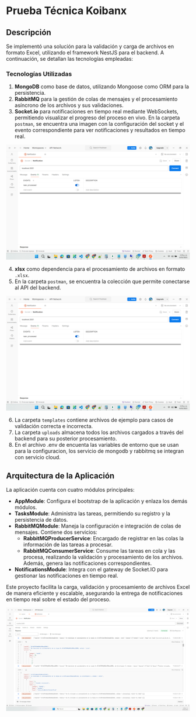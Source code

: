 # Prueba Técnica Koibanx

## Descripción

Se implementó una solución para la validación y carga de archivos en formato Excel, utilizando el framework NestJS para el backend. A continuación, se detallan las tecnologías empleadas:

### Tecnologías Utilizadas

1. **MongoDB** como base de datos, utilizando Mongoose como ORM para la persistencia.
2. **RabbitMQ** para la gestión de colas de mensajes y el procesamiento asíncrono de los archivos y sus validaciones.
3. **Socket.io** para notificaciones en tiempo real mediante WebSockets, permitiendo visualizar el progreso del proceso en vivo. En la carpeta `postman`, se encuentra una imagen con la configuración del socket y el evento correspondiente para ver notificaciones y resultados en tiempo real.

![Configuración del Socket](postman/Ejemplo-Configuracion-Socket.png)

4. **xlsx** como dependencia para el procesamiento de archivos en formato `.xlsx`.
5. En la carpeta `postman`, se encuentra la colección que permite conectarse al API del backend.

![Configuración del Socket](postman/Ejemplo-Configuracion-Socket.png)

6. La carpeta `templates` contiene archivos de ejemplo para casos de validación correcta e incorrecta.
7. La carpeta `uploads` almacena todos los archivos cargados a través del backend para su posterior procesamiento.
8. En el archivo .env de encuenta las variables de entorno que se usan para la configuracion, los servicio de mongodb y rabbitmq se integran con servicio cloud.

## Arquitectura de la Aplicación

La aplicación cuenta con cuatro módulos principales:

- **AppModule**: Configura el bootstrap de la aplicación y enlaza los demás módulos.
- **TasksModule**: Administra las tareas, permitiendo su registro y la persistencia de datos.
- **RabbitMQModule**: Maneja la configuración e integración de colas de mensajes. Contiene dos servicios:
  - **RabbitMQProducerService**: Encargado de registrar en las colas la información de las tareas a procesar.
  - **RabbitMQConsumerService**: Consume las tareas en cola y las procesa, realizando la validación y procesamiento de los archivos. Además, genera las notificaciones correspondientes.
- **NotificationsModule**: Integra con el gateway de Socket.IO para gestionar las notificaciones en tiempo real.

Este proyecto facilita la carga, validación y procesamiento de archivos Excel de manera eficiente y escalable, asegurando la entrega de notificaciones en tiempo real sobre el estado del proceso.

![Configuración del Socket](postman/resultadopruebas.png)



